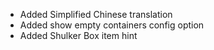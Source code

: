 - Added Simplified Chinese translation
- Added show empty containers config option
- Added Shulker Box item hint
